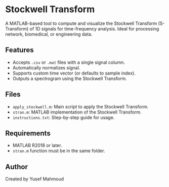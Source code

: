 # Stockwell Transform
A MATLAB-based tool to compute and visualize the Stockwell Transform (S-Transform) of 1D signals for time-frequency analysis. Ideal for processing network, biomedical, or engineering data.

## Features
- Accepts `.csv` or `.mat` files with a single signal column.
- Automatically normalizes signal.
- Supports custom time vector (or defaults to sample index).
- Outputs a spectrogram using the Stockwell Transform.

## Files
- `apply_stockwell.m`: Main script to apply the Stockwell Transform.
- `stran.m`: MATLAB implementation of the Stockwell Transform.
- `instructions.txt`: Step-by-step guide for usage.

## Requirements
- MATLAB R2018 or later.
- `stran.m` function must be in the same folder.

## Author
Created by Yusef Mahmoud
